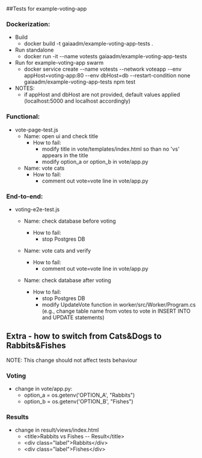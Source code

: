 ##Tests for example-voting-app

### Dockerization:
- Build
  - docker build -t gaiaadm/example-voting-app-tests .
- Run standalone
  - docker run -it --name votests  gaiaadm/example-voting-app-tests
- Run for example-voting-app swarm
  - docker service create --name votests --network voteapp --env appHost=voting-app:80 --env dbHost=db --restart-condition none gaiaadm/example-voting-app-tests npm test
- NOTES:
  - if appHost and dbHost are not provided, default values applied (localhost:5000 and localhost accordingly)


### Functional:
- vote-page-test.js
  - Name: open ui and check title
    - How to fail:
      - modify title in vote/templates/index.html so than no 'vs' appears in the title
      - modify option_a or option_b in vote/app.py
  - Name: vote cats
    - How to fail:
      - comment out vote=vote line in vote/app.py

### End-to-end:
- voting-e2e-test.js
  - Name: check database before voting
    - How to fail:
      - stop Postgres DB
  - Name: vote cats and verify
    - How to fail:
      - comment out vote=vote line in vote/app.py

  - Name: check database after voting
    - How to fail:
      - stop Postgres DB
      - modify UpdateVote function in worker/src/Worker/Program.cs (e.g., change table name from votes to vote in INSERT INTO and UPDATE statements)



## Extra - how to switch from Cats&Dogs to Rabbits&Fishes
NOTE: This change should not affect tests behaviour

### Voting
- change in vote/app.py:
  - option_a = os.getenv('OPTION_A', "Rabbits")
  - option_b = os.getenv('OPTION_B', "Fishes")

### Results
- change in result/views/index.html
  - \<title\>Rabbits vs Fishes -- Result\</title\>
  - \<div class="label"\>Rabbits\</div\>
  - \<div class="label"\>Fishes\</div\>
